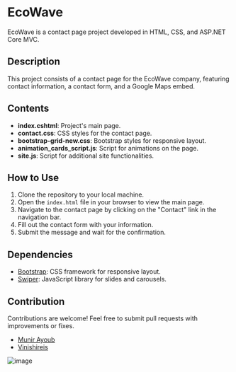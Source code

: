# EcoWave

EcoWave is a contact page project developed in HTML, CSS, and ASP.NET Core MVC.

## Description

This project consists of a contact page for the EcoWave company, featuring contact information, a contact form, and a Google Maps embed.

## Contents

- **index.cshtml**: Project's main page.
- **contact.css**: CSS styles for the contact page.
- **bootstrap-grid-new.css**: Bootstrap styles for responsive layout.
- **animation_cards_script.js**: Script for animations on the page.
- **site.js**: Script for additional site functionalities.


## How to Use

1. Clone the repository to your local machine.
2. Open the `index.html` file in your browser to view the main page.
3. Navigate to the contact page by clicking on the "Contact" link in the navigation bar.
4. Fill out the contact form with your information.
5. Submit the message and wait for the confirmation.

## Dependencies

- [Bootstrap](https://getbootstrap.com/): CSS framework for responsive layout.
- [Swiper](https://swiperjs.com/): JavaScript library for slides and carousels.

## Contribution

Contributions are welcome! Feel free to submit pull requests with improvements or fixes.

- [Munir Ayoub](https://github.com/MunirAyoub)
- [Vinishireis](https://github.com/Vinishireis)

![image](https://github.com/Vinishireis/EcoWave/assets/95651095/a3d6e265-7834-4ca0-93c2-43d0e0810442)



